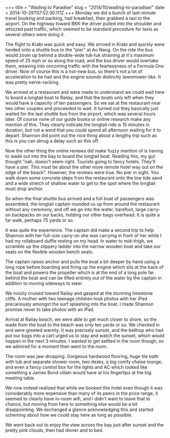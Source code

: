 +++
title = "Wading to Paradise"
slug = "2014/10/wading-to-paradise/"
date = 2014-10-29T07:52:30.111Z
+++
Monday we did a bunch of last-minute travel booking and packing, had breakfast, then grabbed a taxi to the airport. On the highway toward BKK the driver pulled into the shoulder and whizzed past traffic, which seemed to be standard procedure for taxis as several others were doing it.

The flight to Krabi was quick and easy. We arrived in Krabi and quickly were herded onto a shuttle bus to the "pier" at Ao Nang. On the ride the bus would zoom up behind a double-wide tuk-tuk straining at it's maximum speed of 25 mph or so along the road, and the bus driver would overtake them, weaving into oncoming traffic with the fearlessness of a Formula One driver. Now of course this is a not-new bus, so there's not a lot of acceleration to be had and the engine sounds distinctly lawnmower-like. It was pretty nerve-racking.

We arrived at a restaurant and were made to understand we could wait here to board a longtail boat to Railay, and that the boats only left when they would have a capacity of ten passengers. So we sat at the restaurant near two other couples and proceeded to wait. It turned out they basically just waited for the last shuttle bus from the airport, which was several hours later. Of course none of our guide books or online research make any mention of this. They clearly indicate the longtail ride is 15 minutes in duration, but not a word that you could spend all afternoon waiting for it to depart. Shannon did point out the nice thing about a lengthy trip such as this is you can shrug a delay such as this off.

Now the other thing the online reviews did make fuzzy mention of is having to wade out into the bay to board the longtail boat. Reading this, my gut thought "nah, doesn't seem right. Tourists going to fancy hotels. They'll have a pier. This must be about the other more remote hotel way out on the edge of the beach". However, the reviews were true. No pier in sight. You walk down some concrete steps from the restaurant onto the low tide sand and a wide stretch of shallow water to get to the spot where the longtail must drop anchor.

So when the final shuttle bus arrived and a full boat of passengers was assembled, the longtail captain rounded us up from around the restaurant without any ceremony, and off we go into the water, barefoot, large carry-on backpacks on our backs, holding our other bags overhead. It is quite a far walk, perhaps 75 yards or so.

It was quite the experience. The captain did make a second trip to help Shannon with her full-size carry-on she was carrying in front of her while I had my rollaboard duffle resting on my head. In water to mid-thigh, we scramble up the slippery ladder into the narrow wooden boat and take our seats on the flexible wooden bench seats.

The captain raises anchor and pulls the boat a bit deeper by hand using a long rope before boarding and firing up the engine which sits at the back of the boat and powers the propeller which is at the end of a long pole far behind the boat and can be lifted entirely out of the water by the captain in addition to moving sideways to steer.

We noisily cruised toward Railay and gasped at the stunning limestone cliffs. A mother with two teenage children took photos with her iPad precariously amongst the surf splashing into the boat. I made Shannon promise never to take photos with an iPad.

Arrival at Railay beach, we were able to get much closer to shore, so the wade from the boat to the beach was only ten yards or so. We checked in and were greeted warmly. It was precisely sunset, and the bellhop who had put our bags into a cart urged us to stay and watch the sunset, which would happen in the next 3 minutes. I wanted to get settled in the room though, so we admired for a moment then went to the room.

The room was jaw-dropping. Gorgeous hardwood flooring, huge tile bath with tub and separate shower room, two desks, a big comfy chaise lounge, and even a fancy control box for the lights and AC which looked like something a James Bond villain would have at his fingertips at the big meeting table.

We now indeed realized that while we booked this hotel even though it was considerably more expensive than many of its peers in the price range, it seemed to clearly have in-room wifi, and I didn't want to leave that to chance, but moving from here to something else would be a bit disappointing. We exchanged a glance acknowledging this and started scheming about how we could stay here as long as possible.

We went back out to enjoy the view across the bay just after sunset and the pretty pink clouds, then had dinner and to bed.

